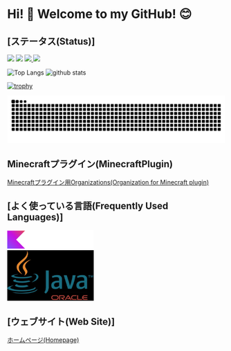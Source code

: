 <h1>Hi! 👋 Welcome to my GitHub! 😊</h1>
<h2>[ステータス(Status)]</h2>
<p align="left">
  <img height="20" src="https://komarev.com/ghpvc/?username=Ringoame196" />
  <img height="20" src="https://img.shields.io/github/followers/Ringoame196?label=follow&logo=github&style=flat" />
  <a href="http://qiita.com/ringoame196">
    <img height="20" src="https://qiita-badge.apiapi.app/s/ringoame196/posts.svg" />
  </a>
  <a href="http://qiita.com/ringoame196">
    <img height="20" src="https://qiita-badge.apiapi.app/s/ringoame196/contributions.svg" />
  </a>
</p>
<p align="left"> 
  <img alt="Top Langs" height="150px" src="https://github-readme-stats.vercel.app/api/top-langs/?username=Ringoame196&layout=compact&count_private=true&show_icons=true&theme=cobalt" />
  <img alt="github stats" height="150px" src="https://github-readme-stats.vercel.app/api?username=Ringoame196&count_private=true&show_icons=true&show_icons=true&theme=onedark" />
</p>

[![trophy](https://github-profile-trophy.vercel.app/?username=Ringoame196&theme=onedark&column=7
)](https://github.com/ryo-ma/github-profile-trophy)

<picture>
  <source media="(prefers-color-scheme: dark)" srcset="https://raw.githubusercontent.com/Ringoame196/Ringoame196/output/github-contribution-grid-snake-dark.svg">
  <source media="(prefers-color-scheme: light)" srcset="https://raw.githubusercontent.com/Ringoame196/Ringoame196/output/github-contribution-grid-snake.svg">
  <img alt="github contribution grid snake animation" src="https://raw.githubusercontent.com/Ringoame196/Ringoame196/output/github-contribution-grid-snake.svg">
</picture>

<h2>Minecraftプラグイン(MinecraftPlugin)</h2>
<a href="https://github.com/ringoame196-s-mcPlugin"><p>Minecraftプラグイン用Organizations(Organization for Minecraft plugin)</p></a>

<h2>[よく使っている言語(Frequently Used Languages)]</h2>
<img src="https://github.com/Ringoame196/VideoStorage/blob/main/images/kotlin.png"  width="200"> <br>
<img src="https://github.com/Ringoame196/VideoStorage/blob/main/images/Java.jpg"  width="200">

<h2>[ウェブサイト(Web Site)]</h2>
  <a href="https://ringoame196.github.io/HP/"><p>ホームページ(Homepage)</p></a>
